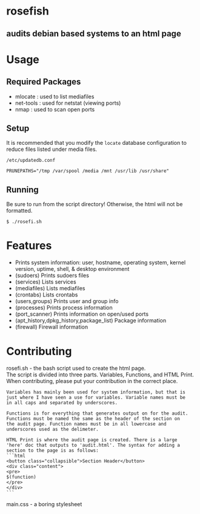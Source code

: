 # rosefish
audits debian based systems to an html page
---
# Usage

## Required Packages

- mlocate : used to list mediafiles 
- net-tools : used for netstat (viewing ports)
- nmap : used to scan open ports

## Setup

It is recommended that you modify the `locate` database configuration to reduce files listed under media files.

```
/etc/updatedb.conf

PRUNEPATHS="/tmp /var/spool /media /mnt /usr/lib /usr/share"
```

## Running

Be sure to run from the script directory! Otherwise, the html will not be formatted.

`$ ./rosefi.sh`

# Features

- Prints system information: user, hostname, operating system, kernel version, uptime, shell, & desktop environment
- (sudoers) Prints sudoers files
- (services) Lists services
- (mediafiles) Lists mediafiles
- (crontabs) Lists crontabs
- (users,groups) Prints user and group info
- (processes) Prints process information
- (port_scanner) Prints information on open/used ports
- (apt_history,dpkg_history,package_list) Package information
- (firewall) Firewall information

# Contributing

rosefi.sh - the bash script used to create the html page.\
	The script is divided into three parts. Variables, Functions, and
	HTML Print. When contributing, please put your contribution in the
	correct place. 
	
	Variables has mainly been used for system information, but that is
	just where I have seen a use for variables. Variable names must be
	in all caps and separated by underscores.
 
	Functions is for everything that generates output on for the audit.
	Functions must be named the same as the header of the section on
	the audit page. Function names must be in all lowercase and 
	underscores used as the delimeter.

	HTML Print is where the audit page is created. There is a large
	'here' doc that outputs to 'audit.html'. The syntax for adding a
	section to the page is as follows:
	```html
	<button class="collapsible">Section Header</button>
	<div class="content">
	<pre>
	$(function)
	</pre>
	</div>
	```

main.css - a boring stylesheet